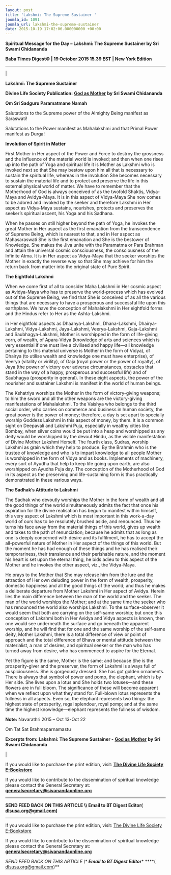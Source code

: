 ```yaml
---
layout: post
title: 'Lakshmi: The Supreme Sustainer '
joomla_id: 1091
joomla_url: lakshmi-the-supreme-sustainer
date: 2015-10-19 17:02:06.000000000 +00:00
---
```

  

















































**Spiritual Message for the Day – Lakshmi: The Supreme Sustainer by Sri Swami Chidananda**

 **Baba Times Digest© | 19 October 2015 15.39 EST | New York Edition**

* * *

| 

**Lakshmi: The Supreme Sustainer**

**Divine Life Society Publication:** [**God as Mother**](http://www.dlshq.org/download/godmother.htm#_VPID_9) **by Sri Swami Chidananda**

**Om Sri Sadguru Paramatmane Namah**

Salutations to the Supreme power of the Almighty Being manifest as Saraswati!

Salutations to the Power manifest as Mahalakshmi and that Primal Power manifest as Durga!

**Involution of Spirit in Matter**

First Mother in Her aspect of the Power and Force to destroy the grossness and the influence of the material world is invoked; and then when one rises up into the path of Yoga and spiritual life it is Mother as Lakshmi who is invoked next so that She may bestow upon him all that is necessary to sustain the spiritual life, whereas in the involution She becomes necessary to sustain the material life and to protect and preserve the life in this external physical world of matter. We have to remember that the Motherhood of God is always conceived of as the twofold Shaktis, Vidya-Maya and Avidya-Maya. It is in this aspect of Vidya-Maya She now comes to be adored and invoked by the seeker and therefore Lakshmi in Her aspect as Vidya-Maya sustains, nourishes, protects and preserves the seeker’s spiritual ascent, his Yoga and his Sadhana.

When he passes on still higher beyond the path of Yoga, he invokes the great Mother in Her aspect as the first emanation from the transcendence of Supreme Being, which is nearest to that, and in Her aspect as Mahasaraswati She is the first emanation and She is the bestower of Knowledge. She makes the Jiva unite with the Paramatma or Para Brahman and attain the universal cosmic consciousness, the consciousness of the Infinite Atma. It is in Her aspect as Vidya-Maya that the seeker worships the Mother in exactly the reverse way so that She may achieve for him the return back from matter into the original state of Pure Spirit.

**The Eightfold Lakshmi**

When we come first of all to consider Maha Lakshmi in Her cosmic aspect as Avidya-Maya who has to preserve the world-process which has evolved out of the Supreme Being, we find that She is conceived of as all the various things that are necessary to have a prosperous and successful life upon this earthplane. We have the conception of Mahalakshmi in Her eightfold forms and the Hindus refer to Her as the Ashta-Lakshmi.

in Her eightfold aspects as Dhaanya-Lakshmi, Dhana-Lakshmi, Dhairya-Lakshmi, Vidya-Lakshmi, Jaya-Lakshmi, Veerya-Lakshmi, Gaja-Lakshmi and Saubhagya-Lakshmi, Mother is worshipped in the form of life-giving corn, of wealth, of Apara-Vidya (knowledge of arts and sciences which is very essential if one must live a civilised and happy life—all knowledge pertaining to this material universe is Mother in the form of Vidya), of Dhairya (to utilise wealth and knowledge one must have enterprise), of Veerya (vitality or virility), of Gaja (royal power or the power of royalty), of Jaya (the power of victory over adverse circumstances, obstacles that stand in the way of a happy, prosperous and successful life) and of Saubhagya (prosperity in general). In these eight aspects, the power of the nourisher and sustainer Lakshmi is manifest in the world of human beings.

The Kshatriya worships the Mother in the form of victory-giving weapons; to him the sword and all the other weapons are the victory-giving manifestations of Mahalakshmi. To the Vaishya who belongs to the third social order, who carries on commerce and business in human society, the great power is the power of money; therefore, a day is set apart to specially worship Goddess Lakshmi in this aspect of money, by them. It is a common sight on Deepavali and Lakshmi Puja, especially in wealthy cities like Bombay, when silver coins would be put into a heap and worshipped as any deity would be worshipped by the devout Hindu, as the visible manifestation of Divine Mother Lakshmi Herself. The fourth class, Sudras, worship Lakshmi as grain which they help to produce. By the Brahmin who is the trustee of knowledge and who is to impart knowledge to all people Mother is worshipped in the form of Vidya and as books. Implements of machinery, every sort of Ayudha that help to keep life going upon earth, are also worshipped on Ayudha Puja day. The conception of the Motherhood of God in its aspect as the preserving and life-sustaining form is thus practically demonstrated in these various ways.

**The Sadhak’s Attitude to Lakshmi**

The Sadhak who devoutly worships the Mother in the form of wealth and all the good things of the world simultaneously admits the fact that once his aspiration for the divine realisation has begun to manifest within himself, this very aspect of Lakshmi which is most important in this work-a-day world of ours has to be resolutely brushed aside, and renounced. Thus he turns his face away from the material things of this world, gives up wealth and takes to the path of renunciation; because he admits that as long as one is deeply concerned with desire and its fulfilment, he has to accept the all-powerful nature of Mother in Her aspect of the things of this world. But the moment he has had enough of these things and he has realised their temporariness, their transience and their perishable nature, and the moment his heart is set upon the eternal thing, he bids adieu to this aspect of the Mother and he invokes the other aspect, viz., the Vidya-Maya.

He prays to the Mother that She may release him from the lure and the attraction of Her own deluding power in the form of wealth, prosperity, domestic happiness and all the good things of the world; and thus he makes a deliberate departure from Mother Lakshmi in Her aspect of Avidya. Herein lies the main difference between the man of the world and the seeker. The man of the world worships the Mother; and at the same time the seeker who has renounced the world also worships Lakshmi. To the surface-observer it would seem that both are carrying on the self-same worship; but once this conception of Lakshmi both in Her Avidya and Vidya aspects is known, then one would see underneath the surface and go beneath the apparent worship, and he will find that for one and the same worship of the self-same deity, Mother Lakshmi, there is a total difference of view or point of approach and the total difference of Bhava or mental attitude between the materialist, a man of desires, and spiritual seeker or the man who has turned away from desire, who has commenced to aspire for the Eternal.

Yet the figure is the same, Mother is the same; and because She is the prosperity-giver and the preserver, the form of Lakshmi is always full of auspiciousness. She is gorgeously dressed. She has got golden ornaments. There is always that symbol of power and pomp, the elephant, which is by Her side. She lives upon a lotus and She holds two lotuses—and these flowers are in full bloom. The significance of these will become apparent when we reflect upon what they stand for. Full-blown lotus represents the fullness in all aspects. Even so, the elephant represents two things: the highest state of prosperity, regal splendour, royal pomp; and at the same time the highest knowledge—elephant represents the fullness of wisdom.

**Note:** Navarathri 2015 – Oct 13-Oct 22

Om Tat Sat Brahmaparnamastu



**Excerpts from:**  **Lakshmi: The Supreme Sustainer -** [**God as Mother**](http://www.dlshq.org/download/godmother.htm#_VPID_9) **by Sri Swami Chidananda**

 |



If you would like to purchase the print edition, visit: **[The Divine Life Society E-Bookstore](http://www.dlshq.org/download/download.htm)**

If you would like to contribute to the dissemination of spiritual knowledge please contact the General Secretary at: [](mailto:%20%3Cscript%20type=%27text/javascript%27%3E%20%3C%21--%20var%20prefix%20=%20%27ma%27%20+%20%27il%27%20+%20%27to%27;%20var%20path%20=%20%27hr%27%20+%20%27ef%27%20+%20%27=%27;%20var%20addy57016%20=%20%27generalsecretary%27%20+%20%27@%27;%20addy57016%20=%20addy57016%20+%20%27sivanandaonline%27%20+%20%27.%27%20+%20%27org%27;%20document.write%28%27%3Ca%20%27%20+%20path%20+%20%27%5C%27%27%20+%20prefix%20+%20%27:%27%20+%20addy57016%20+%20%27%5C%27%3E%27%29;%20document.write%28addy57016%29;%20document.write%28%27%3C%5C/a%3E%27%29;%20//--%3E%5Cn%20%3C/script%3E%3Cscript%20type=%27text/javascript%27%3E%20%3C%21--%20document.write%28%27%3Cspan%20style=%5C%27display:%20none;%5C%27%3E%27%29;%20//--%3E%20%3C/script%3EThis%20email%20address%20is%20being%20protected%20from%20spambots.%20You%20need%20JavaScript%20enabled%20to%20view%20it.%20%3Cscript%20type=%27text/javascript%27%3E%20%3C%21--%20document.write%28%27%3C/%27%29;%20document.write%28%27span%3E%27%29;%20//--%3E%20%3C/script%3E?subject=Contribution%20to%20Dissemination%20of%20Spiritual%20Knowledge) **generalsecretary@sivanandaonline.org**

****

**SEND FEED BACK ON THIS ARTICLE \\\ Email to BT Digest Editor[](mailto:%20%3Cscript%20type=%27text/javascript%27%3E%20%3C%21--%20var%20prefix%20=%20%27ma%27%20+%20%27il%27%20+%20%27to%27;%20var%20path%20=%20%27hr%27%20+%20%27ef%27%20+%20%27=%27;%20var%20addy72654%20=%20%27dlsusa.org%27%20+%20%27@%27;%20addy72654%20=%20addy72654%20+%20%27gmail%27%20+%20%27.%27%20+%20%27com%27;%20document.write%28%27%3Ca%20%27%20+%20path%20+%20%27%5C%27%27%20+%20prefix%20+%20%27:%27%20+%20addy72654%20+%20%27%5C%27%3E%27%29;%20document.write%28addy72654%29;%20document.write%28%27%3C%5C/a%3E%27%29;%20//--%3E%5Cn%20%3C/script%3E%3Cscript%20type=%27text/javascript%27%3E%20%3C%21--%20document.write%28%27%3Cspan%20style=%5C%27display:%20none;%5C%27%3E%27%29;%20//--%3E%20%3C/script%3EThis%20email%20address%20is%20being%20protected%20from%20spambots.%20You%20need%20JavaScript%20enabled%20to%20view%20it.%20%3Cscript%20type=%27text/javascript%27%3E%20%3C%21--%20document.write%28%27%3C/%27%29;%20document.write%28%27span%3E%27%29;%20//--%3E%20%3C/script%3E?subject=DLS%20Posts)( [dlsusa.org@gmail.com](mailto:dlsusa.org@gmail.com))**



* * *



  

If you would like to purchase the print edition, visit: [The Divine Life Society E-Bookstore](http://www.dlshq.org/download/download.htm)

If you would like to contribute to the dissemination of spiritual knowledge please contact the General Secretary at: **[generalsecretary@sivanandaonline.org](mailto:generalsecretary@sivanandaonline.org)**

**SEND FEED BACK ON THIS ARTICLE \\\**  **Email to BT Digest Editor**** [](mailto:%20%3Cscript%20type=%27text/javascript%27%3E%20%3C%21--%20var%20prefix%20=%20%27ma%27%20+%20%27il%27%20+%20%27to%27;%20var%20path%20=%20%27hr%27%20+%20%27ef%27%20+%20%27=%27;%20var%20addy72654%20=%20%27dlsusa.org%27%20+%20%27@%27;%20addy72654%20=%20addy72654%20+%20%27gmail%27%20+%20%27.%27%20+%20%27com%27;%20document.write%28%27%3Ca%20%27%20+%20path%20+%20%27%5C%27%27%20+%20prefix%20+%20%27:%27%20+%20addy72654%20+%20%27%5C%27%3E%27%29;%20document.write%28addy72654%29;%20document.write%28%27%3C%5C/a%3E%27%29;%20//--%3E%5Cn%20%3C/script%3E%3Cscript%20type=%27text/javascript%27%3E%20%3C%21--%20document.write%28%27%3Cspan%20style=%5C%27display:%20none;%5C%27%3E%27%29;%20//--%3E%20%3C/script%3EThis%20email%20address%20is%20being%20protected%20from%20spambots.%20You%20need%20JavaScript%20enabled%20to%20view%20it.%20%3Cscript%20type=%27text/javascript%27%3E%20%3C%21--%20document.write%28%27%3C/%27%29;%20document.write%28%27span%3E%27%29;%20//--%3E%20%3C/script%3E?subject=DLS%20Posts)****( [dlsusa.org@gmail.com](mailto:dlsusa.org@gmail.com))**  
